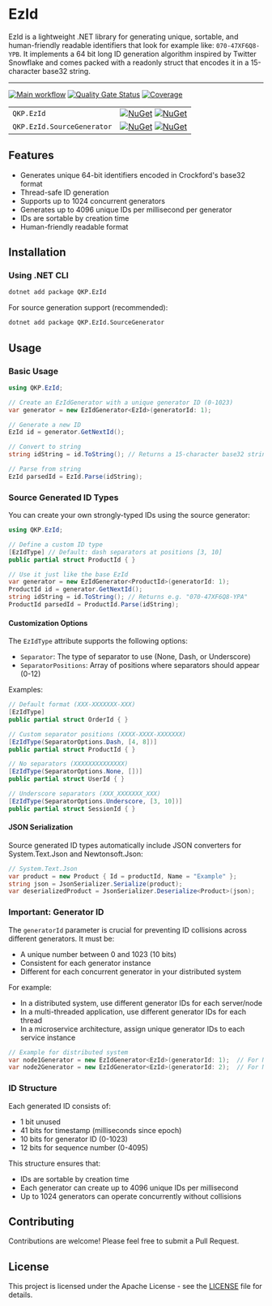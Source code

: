 # EzId

EzId is a lightweight .NET library for generating unique, sortable, and human-friendly readable identifiers that look for example like: `070-47XF6Q8-YPB`. It implements a 64 bit long ID generation algorithm inspired by Twitter Snowflake and comes packed with a readonly struct that encodes it in a 15-character base32 string.

---

[![Main workflow](https://github.com/qkhaipham/ezid/actions/workflows/main.yml/badge.svg)](https://github.com/qkhaipham/ezid/actions/workflows/main.yml)
[![Quality Gate Status](https://sonarcloud.io/api/project_badges/measure?project=qkhaipham_EzId&metric=alert_status)](https://sonarcloud.io/summary/new_code?id=qkhaipham_EzId)
[![Coverage](https://sonarcloud.io/api/project_badges/measure?project=qkhaipham_EzId&metric=coverage)](https://sonarcloud.io/component_measures?id=qkhaipham_EzId&metric=coverage)

|                            |                                                                                                                                                                                                                                                      |
|----------------------------|------------------------------------------------------------------------------------------------------------------------------------------------------------------------------------------------------------------------------------------------------|
| `QKP.EzId`                 | [![NuGet](https://img.shields.io/nuget/v/QKP.EzId.svg)](https://www.nuget.org/packages/QKP.EzId/) [![NuGet](https://img.shields.io/nuget/dt/QKP.EzId.svg)](https://www.nuget.org/packages/QKP.EzId/)                                                 |
| `QKP.EzId.SourceGenerator` | [![NuGet](https://img.shields.io/nuget/v/QKP.EzId.SourceGenerator.svg)](https://www.nuget.org/packages/QKP.EzId/) [![NuGet](https://img.shields.io/nuget/dt/QKP.EzId.SourceGenerator.svg)](https://www.nuget.org/packages/QKP.EzId.SourceGenerator/) |

## Features

- Generates unique 64-bit identifiers encoded in Crockford's base32 format
- Thread-safe ID generation
- Supports up to 1024 concurrent generators
- Generates up to 4096 unique IDs per millisecond per generator
- IDs are sortable by creation time
- Human-friendly readable format

## Installation

### Using .NET CLI

```bash
dotnet add package QKP.EzId
```

For source generation support (recommended):
```bash
dotnet add package QKP.EzId.SourceGenerator
```

## Usage

### Basic Usage

```csharp
using QKP.EzId;

// Create an EzIdGenerator with a unique generator ID (0-1023)
var generator = new EzIdGenerator<EzId>(generatorId: 1);

// Generate a new ID
EzId id = generator.GetNextId();

// Convert to string
string idString = id.ToString(); // Returns a 15-character base32 string eg. "070-47XF6Q8-YPA"

// Parse from string
EzId parsedId = EzId.Parse(idString);
```

### Source Generated ID Types

You can create your own strongly-typed IDs using the source generator:

```csharp
using QKP.EzId;

// Define a custom ID type
[EzIdType] // Default: dash separators at positions [3, 10]
public partial struct ProductId { }

// Use it just like the base EzId
var generator = new EzIdGenerator<ProductId>(generatorId: 1);
ProductId id = generator.GetNextId();
string idString = id.ToString(); // Returns e.g. "070-47XF6Q8-YPA"
ProductId parsedId = ProductId.Parse(idString);
```

#### Customization Options

The `EzIdType` attribute supports the following options:

- `Separator`: The type of separator to use (None, Dash, or Underscore)
- `SeparatorPositions`: Array of positions where separators should appear (0-12)

Examples:

```csharp
// Default format (XXX-XXXXXXX-XXX)
[EzIdType]
public partial struct OrderId { }

// Custom separator positions (XXXX-XXXX-XXXXXXX)
[EzIdType(SeparatorOptions.Dash, [4, 8])]
public partial struct ProductId { }

// No separators (XXXXXXXXXXXXXX)
[EzIdType(SeparatorOptions.None, [])]
public partial struct UserId { }

// Underscore separators (XXX_XXXXXXX_XXX)
[EzIdType(SeparatorOptions.Underscore, [3, 10])]
public partial struct SessionId { }
```

#### JSON Serialization

Source generated ID types automatically include JSON converters for System.Text.Json and Newtonsoft.Json:

```csharp
// System.Text.Json
var product = new Product { Id = productId, Name = "Example" };
string json = JsonSerializer.Serialize(product);
var deserializedProduct = JsonSerializer.Deserialize<Product>(json);
```

### Important: Generator ID

The `generatorId` parameter is crucial for preventing ID collisions across different generators. It must be:

- A unique number between 0 and 1023 (10 bits)
- Consistent for each generator instance
- Different for each concurrent generator in your distributed system

For example:
- In a distributed system, use different generator IDs for each server/node
- In a multi-threaded application, use different generator IDs for each thread
- In a microservice architecture, assign unique generator IDs to each service instance

```csharp
// Example for distributed system
var node1Generator = new EzIdGenerator<EzId>(generatorId: 1);  // For Node 1
var node2Generator = new EzIdGenerator<EzId>(generatorId: 2);  // For Node 2
```

### ID Structure

Each generated ID consists of:
- 1 bit unused
- 41 bits for timestamp (milliseconds since epoch)
- 10 bits for generator ID (0-1023)
- 12 bits for sequence number (0-4095)

This structure ensures that:
- IDs are sortable by creation time
- Each generator can create up to 4096 unique IDs per millisecond
- Up to 1024 generators can operate concurrently without collisions

## Contributing

Contributions are welcome! Please feel free to submit a Pull Request.

## License

This project is licensed under the Apache License - see the [LICENSE](LICENSE) file for details.
